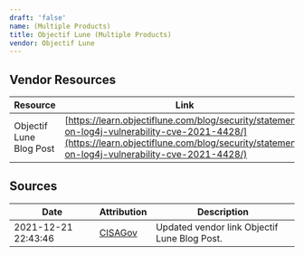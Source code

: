 ```yaml
---
draft: 'false'
name: (Multiple Products)
title: Objectif Lune (Multiple Products)
vendor: Objectif Lune
---
```


## Vendor Resources
| Resource | Link |
| --- | --- |
| Objectif Lune Blog Post | [https://learn.objectiflune.com/blog/security/statement-on-log4j-vulnerability-cve-2021-4428/](https://learn.objectiflune.com/blog/security/statement-on-log4j-vulnerability-cve-2021-4428/) |



## Sources
| Date | Attribution | Description |
| --- | --- | --- |
| 2021-12-21 22:43:46 | [CISAGov](https://raw.githubusercontent.com/cisagov/log4j-affected-db/develop/README.md) | Updated vendor link Objectif Lune Blog Post.  |
